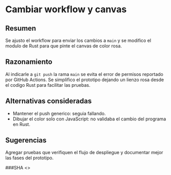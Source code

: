 # Cambiar workflow y canvas

## Resumen
Se ajusto el workflow para enviar los cambios a `main` y se modifico el modulo de Rust para que pinte el canvas de color rosa.

## Razonamiento
Al indicarle a `git push` la rama `main` se evita el error de permisos reportado por GitHub Actions. Se simplifico el prototipo dejando un lienzo rosa desde el codigo Rust para facilitar las pruebas.

## Alternativas consideradas
- Mantener el push generico: seguia fallando.
- Dibujar el color solo con JavaScript: no validaba el cambio del programa en Rust.

## Sugerencias
Agregar pruebas que verifiquen el flujo de despliegue y documentar mejor las fases del prototipo.

###SHA
<<git SHA>>

